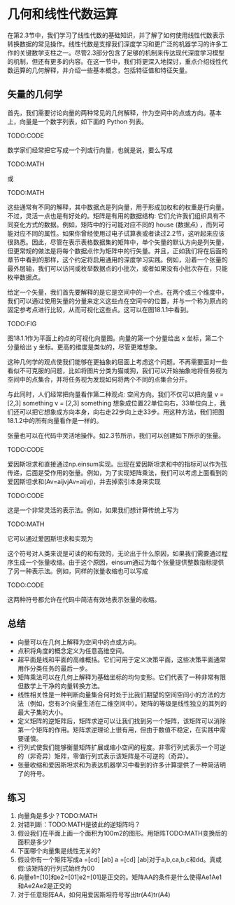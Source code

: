 

<!--
 * @version:
 * @Author:  StevenJokes https://github.com/StevenJokes
 * @Date: 2020-07-05 17:06:57
 * @LastEditors:  StevenJokes https://github.com/StevenJokes
 * @LastEditTime: 2020-07-05 18:34:28
 * @Description:
 * @TODO::
 * @Reference:http://preview.d2l.ai/d2l-en/PR-1117/chapter_appendix-mathematics-for-deep-learning/geometry-linear-algebraic-ops.html
-->

# 几何和线性代数运算

在第2.3节中，我们学习了线性代数的基础知识，并了解了如何使用线性代数表示转换数据的常见操作。线性代数是支撑我们深度学习和更广泛的机器学习的许多工作的关键数学支柱之一。尽管2.3部分包含了足够的机制来传达现代深度学习模型的机制，但还有更多的内容。在这一节中，我们将更深入地探讨，重点介绍线性代数运算的几何解释，并介绍一些基本概念，包括特征值和特征矢量。

## 矢量的几何学

首先，我们需要讨论向量的两种常见的几何解释，作为空间中的点或方向。基本上，向量是一个数字列表，如下面的 Python 列表。

TODO:CODE

数学家们经常把它写成一个列或行向量，也就是说，要么写成

TODO:MATH

或

TODO:MATH

这些通常有不同的解释，其中数据点是列向量，用于形成加权和的权重是行向量。不过，灵活一点也是有好处的。矩阵是有用的数据结构: 它们允许我们组织具有不同变化方式的数据。例如，矩阵中的行可能对应不同的 house (数据点) ，而列可能对应不同的属性。如果你曾经使用过电子试算表或者读过2.2节，这听起来应该很熟悉。因此，尽管在表示表格数据集的矩阵中，单个矢量的默认方向是列矢量，但更常规的做法是将每个数据点作为矩阵中的行矢量。并且，正如我们将在后面的章节中看到的那样，这个约定将启用通用的深度学习实践。例如，沿着一个张量的最外层轴，我们可以访问或枚举数据点的小批次，或者如果没有小批次存在，只能枚举数据点。

给定一个矢量，我们首先要解释的是它是空间中的一个点。在两个或三个维度中，我们可以通过使用矢量的分量来定义这些点在空间中的位置，并与一个称为原点的固定参考点进行比较，从而可视化这些点。这可以在图18.1.1中看到。

TODO:FIG

图18.1.1作为平面上的点的可视化向量图。向量的第一个分量给出 x 坐标，第二个分量给出 y 坐标。更高的维度是类似的，尽管更难想象。

这种几何学的观点使我们能够在更抽象的层面上考虑这个问题。不再需要面对一些看似不可克服的问题，比如将图片分类为猫或狗，我们可以开始抽象地将任务视为空间中的点集合，并将任务视为发现如何将两个不同的点集合分开。

与此同时，人们经常把向量看作第二种观点: 空间方向。我们不仅可以把向量 v = [2,3] something v = [2,3] something 想象成位置22单位向右，33单位向上，我们还可以把它想象成方向本身，向右走22步向上走33步。用这种方法，我们把图18.1.2中的所有向量看作是一样的。

张量也可以在代码中灵活地操作。如2.3节所示，我们可以创建如下所示的张量。

TODO:CODE

爱因斯坦求和直接通过np.einsum实现。出现在爱因斯坦求和中的指标可以作为弦传递，后面是受作用的张量。例如，为了实现矩阵乘法，我们可以考虑上面看到的爱因斯坦求和(Av=aijvjAv=aijvj)，并去掉索引本身来实现

TODO:CODE

这是一个非常灵活的表示法。例如，如果我们想计算传统上写为

TODO:MATH

它可以通过爱因斯坦求和实现为

这个符号对人类来说是可读的和有效的，无论出于什么原因，如果我们需要通过程序生成一个张量收缩。由于这个原因，einsum通过为每个张量提供整数指标提供了另一种表示法。例如，同样的张量收缩也可以写成

TODO:CODE

这两种符号都允许在代码中简洁有效地表示张量的收缩。

## 总结

* 向量可以在几何上解释为空间中的点或方向。
* 点积将角度的概念定义为任意高维空间。
* 超平面是线和平面的高维概括。它们可用于定义决策平面，这些决策平面通常用作分类任务的最后一步。
* 矩阵乘法可以在几何上解释为基础坐标的均匀变形。它们代表了一种非常有限但数学上干净的向量转换方法。
* 线性相关性是一种判断向量集合何时处于比我们期望的空间空间小的方法的方法（例如，您有3个向量生活在二维空间中）。矩阵的等级是线性独立的其列的最大子集的大小。
* 定义矩阵的逆矩阵后，矩阵求逆可以让我们找到另一个矩阵，该矩阵可以消除第一个矩阵的作用。矩阵求逆理论上很有用，但由于数值不稳定，在实践中需要谨慎。
* 行列式使我们能够衡量矩阵扩展或缩小空间的程度。非零行列式表示一个可逆的（非奇异）矩阵，零值行列式表示该矩阵是不可逆的（奇异）。
* 张量收缩和爱因斯坦求和为表达机器学习中看到的许多计算提供了一种简洁明了的符号。

## 练习

1. 向量角是多少？TODO:MATH
1. 对错判断：TODO:MATH是彼此的逆矩阵吗？
1. 假设我们在平面上画一个面积为100m2的图形。用矩阵TODO:MATH变换后的面积是多少?
1. 下面哪个向量集是线性无关的?
1. 假设你有一个矩阵写成a =[cd] [ab] a =[cd] [ab]对于a,b,ca,b,c和dd。真或假:该矩阵的行列式始终为00
1. 向量e1=[10]和e2=[01]e2=[01]是正交的。矩阵AA的条件是什么使得Ae1Ae1和Ae2Ae2是正交的
1. 对于任意矩阵AA，如何用爱因斯坦符号写出tr(A4)tr(A4)
